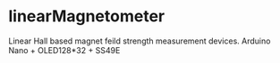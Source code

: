 # linearMagnetometer
Linear Hall based magnet feild strength measurement devices. Arduino Nano + OLED128*32 + SS49E
